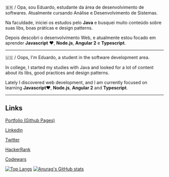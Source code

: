 :brazil: / Opa, sou Eduardo, estudante da área de desenvolvimento de softwares. Atualmente cursando Análise e Desenvolvimento de Sistemas.

Na faculdade, iniciei os estudos pelo **Java** e busquei muito conteúdo sobre suas libs, boas práticas e design patterns.

Depois descobri o desenvolvimento Web, e atualmente estou focado em aprender **Javascript** ♥, **Node.js**, **Angular 2** e **Typescript**.

-------------------------------
:us: / Oops, I'm Eduardo, a student in the software development area.

In college, I started my studies with Java and looked for a lot of content about its libs, good practices and design patterns.

Lately I discovered web development, and I am currently focused on learning **Javascript**♥, **Node.js**, **Angular 2** and **Typescript**.

------------------------------

## Links
[Portfolio (Github Pages)](https://flwedu.github.io/)

[Linkedin](https://www.linkedin.com/in/edu-aquino/)

[Twitter](https://twitter.com/emprestavel)

[HackerRank](https://www.hackerrank.com/edutraquino)

[Codewars](https://www.codewars.com/users/flwedu)

[![Top Langs](https://github-readme-stats.vercel.app/api/top-langs/?username=flwedu&layout=compact)](https://github.com/anuraghazra/github-readme-stats)
[![Anurag's GitHub stats](https://github-readme-stats.vercel.app/api?username=flwedu)](https://github.com/anuraghazra/github-readme-stats)

